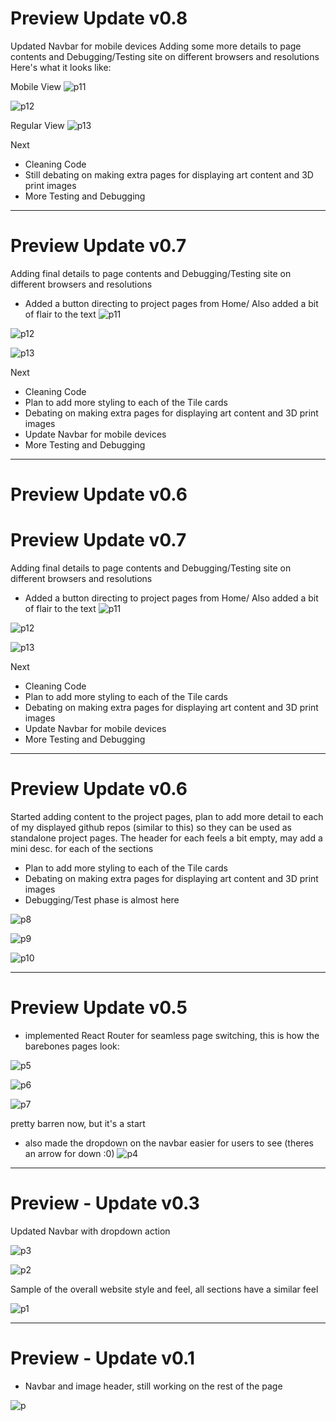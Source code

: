 # Preview Update v0.8
Updated Navbar for mobile devices
Adding some more details to page contents and Debugging/Testing site on different browsers and resolutions
Here's what it looks like:

Mobile View
![p11](img-preview/preview15.png)


![p12](img-preview/preview16.png)

Regular View
![p13](img-preview/preview14.png)


Next
- Cleaning Code 
- Still debating on making extra pages for displaying art content and 3D print images
- More Testing and Debugging
____________________________________________________________________________________________________
# Preview Update v0.7
Adding final details to page contents and Debugging/Testing site on different browsers and resolutions
- Added a button directing to project pages from Home/ Also added a bit of flair to the text
![p11](img-preview/preview11.png)

![p12](img-preview/preview12.png)

![p13](img-preview/preview13.png)


Next
- Cleaning Code 
- Plan to add more styling to each of the Tile cards
- Debating on making extra pages for displaying art content and 3D print images
- Update Navbar for mobile devices
- More Testing and Debugging
____________________________________________________________________________________________________
# Preview Update v0.6
# Preview Update v0.7
Adding final details to page contents and Debugging/Testing site on different browsers and resolutions
- Added a button directing to project pages from Home/ Also added a bit of flair to the text
![p11](img-preview/preview11.png)

![p12](img-preview/preview12.png)

![p13](img-preview/preview13.png)


Next
- Cleaning Code 
- Plan to add more styling to each of the Tile cards
- Debating on making extra pages for displaying art content and 3D print images
- Update Navbar for mobile devices
- More Testing and Debugging
____________________________________________________________________________________________________
# Preview Update v0.6
Started adding content to the project pages, plan to add more detail to each of my displayed github repos (similar to this) so they can be used as standalone project pages.
The header for each feels a bit empty, may add a mini desc. for each of the sections
- Plan to add more styling to each of the Tile cards
- Debating on making extra pages for displaying art content and 3D print images
- Debugging/Test phase is almost here

![p8](img-preview/preview8.png)

![p9](img-preview/preview9.png)

![p10](img-preview/preview10.png)


____________________________________________________________________________________________________
# Preview Update v0.5
- implemented React Router for seamless page switching, this is how the barebones pages look:

![p5](img-preview/preview6.png)

![p6](img-preview/preview6.png)

![p7](img-preview/preview7.png)

pretty barren now, but it's a start

- also made the dropdown on the navbar easier for users to see (theres an arrow for down :0)
![p4](img-preview/preview4.png)



____________________________________________________________________________________________________
# Preview - Update v0.3
Updated Navbar with dropdown action

![p3](img-preview/preview3.png)

![p2](img-preview/preview2.png)

Sample of the overall website style and feel, all sections have a similar feel

![p1](img-preview/preview1.png)



____________________________________________________________________________________________________
# Preview - Update v0.1
- Navbar and image header, still working on the rest of the page

![p](img-preview/preview.png)

